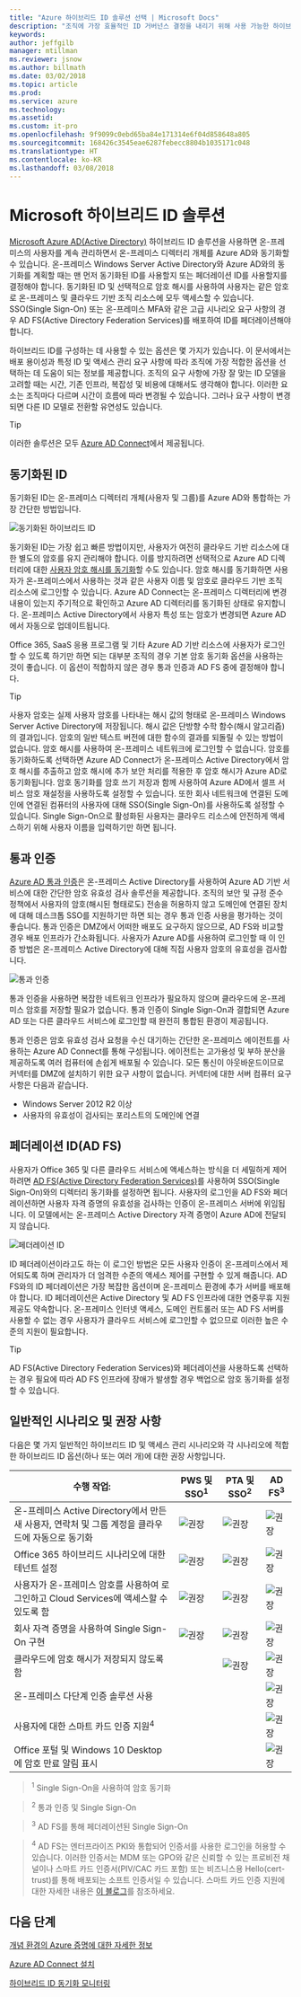 ```yaml
---
title: "Azure 하이브리드 ID 솔루션 선택 | Microsoft Docs"
description: "조직에 가장 효율적인 ID 거버넌스 결정을 내리기 위해 사용 가능한 하이브리드 ID 솔루션 및 권장 사항을 기본적으로 이해합니다."
keywords: 
author: jeffgilb
manager: mtillman
ms.reviewer: jsnow
ms.author: billmath
ms.date: 03/02/2018
ms.topic: article
ms.prod: 
ms.service: azure
ms.technology: 
ms.assetid: 
ms.custom: it-pro
ms.openlocfilehash: 9f9099c0ebd65ba84e171314e6f04d858648a805
ms.sourcegitcommit: 168426c3545eae6287febecc8804b1035171c048
ms.translationtype: HT
ms.contentlocale: ko-KR
ms.lasthandoff: 03/08/2018
---
```

# <a name="microsoft-hybrid-identity-solutions"></a>Microsoft 하이브리드 ID 솔루션
[Microsoft Azure AD(Active Directory)](https://docs.microsoft.com/azure/active-directory/active-directory-whatis) 하이브리드 ID 솔루션을 사용하면 온-프레미스의 사용자를 계속 관리하면서 온-프레미스 디렉터리 개체를 Azure AD와 동기화할 수 있습니다. 온-프레미스 Windows Server Active Directory와 Azure AD와의 동기화를 계획할 때는 맨 먼저 동기화된 ID를 사용할지 또는 페더레이션 ID를 사용할지를 결정해야 합니다. 동기화된 ID 및 선택적으로 암호 해시를 사용하여 사용자는 같은 암호로 온-프레미스 및 클라우드 기반 조직 리소스에 모두 액세스할 수 있습니다. SSO(Single Sign-On) 또는 온-프레미스 MFA와 같은 고급 시나리오 요구 사항의 경우 AD FS(Active Directory Federation Services)를 배포하여 ID를 페더레이션해야 합니다. 

하이브리드 ID를 구성하는 데 사용할 수 있는 옵션은 몇 가지가 있습니다. 이 문서에서는 배포 용이성과 특정 ID 및 액세스 관리 요구 사항에 따라 조직에 가장 적합한 옵션을 선택하는 데 도움이 되는 정보를 제공합니다. 조직의 요구 사항에 가장 잘 맞는 ID 모델을 고려할 때는 시간, 기존 인프라, 복잡성 및 비용에 대해서도 생각해야 합니다. 이러한 요소는 조직마다 다르며 시간이 흐름에 따라 변경될 수 있습니다. 그러나 요구 사항이 변경되면 다른 ID 모델로 전환할 유연성도 있습니다.

> [!TIP]
> 이러한 솔루션은 모두 [Azure AD Connect](https://docs.microsoft.com/azure/active-directory/connect/active-directory-aadconnect)에서 제공됩니다.

## <a name="synchronized-identity"></a>동기화된 ID 
동기화된 ID는 온-프레미스 디렉터리 개체(사용자 및 그룹)를 Azure AD와 통합하는 가장 간단한 방법입니다. 

![동기화된 하이브리드 ID](./media/choose-hybrid-identity-solution/synchronized-identity.png)

동기화된 ID는 가장 쉽고 빠른 방법이지만, 사용자가 여전히 클라우드 기반 리소스에 대한 별도의 암호를 유지 관리해야 합니다. 이를 방지하려면 선택적으로 Azure AD 디렉터리에 대한 [사용자 암호 해시를 동기화](https://docs.microsoft.com/azure/active-directory/connect/active-directory-aadconnectsync-implement-password-synchronization#what-is-password-synchronization)할 수도 있습니다. 암호 해시를 동기화하면 사용자가 온-프레미스에서 사용하는 것과 같은 사용자 이름 및 암호로 클라우드 기반 조직 리소스에 로그인할 수 있습니다. Azure AD Connect는 온-프레미스 디렉터리에 변경 내용이 있는지 주기적으로 확인하고 Azure AD 디렉터리를 동기화된 상태로 유지합니다. 온-프레미스 Active Directory에서 사용자 특성 또는 암호가 변경되면 Azure AD에서 자동으로 업데이트됩니다. 

Office 365, SaaS 응용 프로그램 및 기타 Azure AD 기반 리소스에 사용자가 로그인할 수 있도록 하기만 하면 되는 대부분 조직의 경우 기본 암호 동기화 옵션을 사용하는 것이 좋습니다. 이 옵션이 적합하지 않은 경우 통과 인증과 AD FS 중에 결정해야 합니다.

> [!TIP]
> 사용자 암호는 실제 사용자 암호를 나타내는 해시 값의 형태로 온-프레미스 Windows Server Active Directory에 저장됩니다. 해시 값은 단방향 수학 함수(해시 알고리즘)의 결과입니다. 암호의 일반 텍스트 버전에 대한 함수의 결과를 되돌릴 수 있는 방법이 없습니다. 암호 해시를 사용하여 온-프레미스 네트워크에 로그인할 수 없습니다. 암호를 동기화하도록 선택하면 Azure AD Connect가 온-프레미스 Active Directory에서 암호 해시를 추출하고 암호 해시에 추가 보안 처리를 적용한 후 암호 해시가 Azure AD로 동기화됩니다. 암호 동기화를 암호 쓰기 저장과 함께 사용하여 Azure AD에서 셀프 서비스 암호 재설정을 사용하도록 설정할 수 있습니다. 또한 회사 네트워크에 연결된 도메인에 연결된 컴퓨터의 사용자에 대해 SSO(Single Sign-On)를 사용하도록 설정할 수 있습니다. Single Sign-On으로 활성화된 사용자는 클라우드 리소스에 안전하게 액세스하기 위해 사용자 이름을 입력하기만 하면 됩니다. 

## <a name="pass-through-authentication"></a>통과 인증
[Azure AD 통과 인증](https://docs.microsoft.com/azure/active-directory/connect/active-directory-aadconnect-pass-through-authentication)은 온-프레미스 Active Directory를 사용하여 Azure AD 기반 서비스에 대한 간단한 암호 유효성 검사 솔루션을 제공합니다. 조직의 보안 및 규정 준수 정책에서 사용자의 암호(해시된 형태로도) 전송을 허용하지 않고 도메인에 연결된 장치에 대해 데스크톱 SSO를 지원하기만 하면 되는 경우 통과 인증 사용을 평가하는 것이 좋습니다. 통과 인증은 DMZ에서 어떠한 배포도 요구하지 않으므로, AD FS와 비교할 경우 배포 인프라가 간소화됩니다. 사용자가 Azure AD를 사용하여 로그인할 때 이 인증 방법은 온-프레미스 Active Directory에 대해 직접 사용자 암호의 유효성을 검사합니다.

![통과 인증](./media/choose-hybrid-identity-solution/pass-through-authentication.png)

통과 인증을 사용하면 복잡한 네트워크 인프라가 필요하지 않으며 클라우드에 온-프레미스 암호를 저장할 필요가 없습니다. 통과 인증이 Single Sign-On과 결합되면 Azure AD 또는 다른 클라우드 서비스에 로그인할 때 완전히 통합된 환경이 제공됩니다.

통과 인증은 암호 유효성 검사 요청을 수신 대기하는 간단한 온-프레미스 에이전트를 사용하는 Azure AD Connect를 통해 구성됩니다. 에이전트는 고가용성 및 부하 분산을 제공하도록 여러 컴퓨터에 손쉽게 배포될 수 있습니다. 모든 통신이 아웃바운드이므로 커넥터를 DMZ에 설치하기 위한 요구 사항이 없습니다. 커넥터에 대한 서버 컴퓨터 요구 사항은 다음과 같습니다.

- Windows Server 2012 R2 이상
- 사용자의 유효성이 검사되는 포리스트의 도메인에 연결

## <a name="federated-identity-ad-fs"></a>페더레이션 ID(AD FS)
사용자가 Office 365 및 다른 클라우드 서비스에 액세스하는 방식을 더 세밀하게 제어하려면 [AD FS(Active Directory Federation Services)](https://docs.microsoft.com/windows-server/identity/ad-fs/overview/whats-new-active-directory-federation-services-windows-server-2016)를 사용하여 SSO(Single Sign-On)와의 디렉터리 동기화를 설정하면 됩니다. 사용자의 로그인을 AD FS와 페더레이션하면 사용자 자격 증명의 유효성을 검사하는 인증이 온-프레미스 서버에 위임됩니다. 이 모델에서는 온-프레미스 Active Directory 자격 증명이 Azure AD에 전달되지 않습니다.

![페더레이션 ID](./media/choose-hybrid-identity-solution/federated-identity.png)

ID 페더레이션이라고도 하는 이 로그인 방법은 모든 사용자 인증이 온-프레미스에서 제어되도록 하며 관리자가 더 엄격한 수준의 액세스 제어를 구현할 수 있게 해줍니다. AD FS와의 ID 페더레이션은 가장 복잡한 옵션이며 온-프레미스 환경에 추가 서버를 배포해야 합니다. ID 페더레이션은 Active Directory 및 AD FS 인프라에 대한 연중무휴 지원 제공도 약속합니다. 온-프레미스 인터넷 액세스, 도메인 컨트롤러 또는 AD FS 서버를 사용할 수 없는 경우 사용자가 클라우드 서비스에 로그인할 수 없으므로 이러한 높은 수준의 지원이 필요합니다.

> [!TIP]
> AD FS(Active Directory Federation Services)와 페더레이션을 사용하도록 선택하는 경우 필요에 따라 AD FS 인프라에 장애가 발생할 경우 백업으로 암호 동기화를 설정할 수 있습니다.


## <a name="common-scenarios-and-recommendations"></a>일반적인 시나리오 및 권장 사항
다음은 몇 가지 일반적인 하이브리드 ID 및 액세스 관리 시나리오와 각 시나리오에 적합한 하이브리드 ID 옵션(하나 또는 여러 개)에 대한 권장 사항입니다.

|수행 작업:|PWS 및 SSO<sup>1</sup>| PTA 및 SSO<sup>2</sup> | AD FS<sup>3</sup>|
|-----|-----|-----|-----|
|온-프레미스 Active Directory에서 만든 새 사용자, 연락처 및 그룹 계정을 클라우드에 자동으로 동기화|![권장](./media/choose-hybrid-identity-solution/ic195031.png)| ![권장](./media/choose-hybrid-identity-solution/ic195031.png) |![권장](./media/choose-hybrid-identity-solution/ic195031.png)|
|Office 365 하이브리드 시나리오에 대한 테넌트 설정|![권장](./media/choose-hybrid-identity-solution/ic195031.png)| ![권장](./media/choose-hybrid-identity-solution/ic195031.png) |![권장](./media/choose-hybrid-identity-solution/ic195031.png)|
|사용자가 온-프레미스 암호를 사용하여 로그인하고 Cloud Services에 액세스할 수 있도록 함|![권장](./media/choose-hybrid-identity-solution/ic195031.png)| ![권장](./media/choose-hybrid-identity-solution/ic195031.png) |![권장](./media/choose-hybrid-identity-solution/ic195031.png)|
|회사 자격 증명을 사용하여 Single Sign-On 구현|![권장](./media/choose-hybrid-identity-solution/ic195031.png)| ![권장](./media/choose-hybrid-identity-solution/ic195031.png) |![권장](./media/choose-hybrid-identity-solution/ic195031.png)|
|클라우드에 암호 해시가 저장되지 않도록 함| |![권장](./media/choose-hybrid-identity-solution/ic195031.png)|![권장](./media/choose-hybrid-identity-solution/ic195031.png)|
|온-프레미스 다단계 인증 솔루션 사용| | |![권장](./media/choose-hybrid-identity-solution/ic195031.png)|
|사용자에 대한 스마트 카드 인증 지원<sup>4</sup>| | |![권장](./media/choose-hybrid-identity-solution/ic195031.png)|
|Office 포털 및 Windows 10 Desktop에 암호 만료 알림 표시| | |![권장](./media/choose-hybrid-identity-solution/ic195031.png)|

> <sup>1</sup> Single Sign-On을 사용하여 암호 동기화 

> <sup>2</sup> 통과 인증 및 Single Sign-On 

> <sup>3</sup> AD FS를 통해 페더레이션된 Single Sign-On

> <sup>4</sup> AD FS는 엔터프라이즈 PKI와 통합되어 인증서를 사용한 로그인을 허용할 수 있습니다. 이러한 인증서는 MDM 또는 GPO와 같은 신뢰할 수 있는 프로비전 채널이나 스마트 카드 인증서(PIV/CAC 카드 포함) 또는 비즈니스용 Hello(cert-trust)를 통해 배포되는 소프트 인증서일 수 있습니다. 스마트 카드 인증 지원에 대한 자세한 내용은 [이 블로그](https://blogs.msdn.microsoft.com/samueld/2016/07/19/adfs-certauth-aad-o365/)를 참조하세요.


## <a name="next-steps"></a>다음 단계
[개념 환경의 Azure 증명에 대한 자세한 정보](https://aka.ms/aad-poc)

[Azure AD Connect 설치](http://go.microsoft.com/fwlink/?LinkId=615771)

[하이브리드 ID 동기화 모니터링](https://docs.microsoft.com/azure/active-directory/connect-health/active-directory-aadconnect-health)

